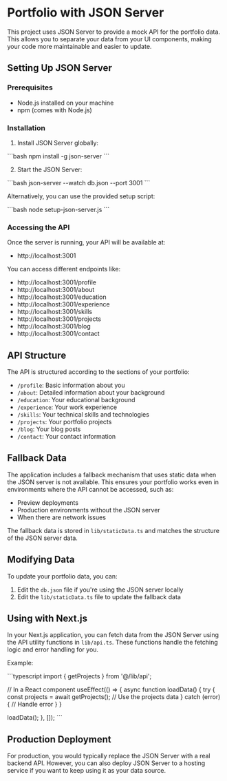 # Portfolio with JSON Server

This project uses JSON Server to provide a mock API for the portfolio data. This allows you to separate your data from your UI components, making your code more maintainable and easier to update.

## Setting Up JSON Server

### Prerequisites

- Node.js installed on your machine
- npm (comes with Node.js)

### Installation

1. Install JSON Server globally:

\`\`\`bash
npm install -g json-server
\`\`\`

2. Start the JSON Server:

\`\`\`bash
json-server --watch db.json --port 3001
\`\`\`

Alternatively, you can use the provided setup script:

\`\`\`bash
node setup-json-server.js
\`\`\`

### Accessing the API

Once the server is running, your API will be available at:

- http://localhost:3001

You can access different endpoints like:

- http://localhost:3001/profile
- http://localhost:3001/about
- http://localhost:3001/education
- http://localhost:3001/experience
- http://localhost:3001/skills
- http://localhost:3001/projects
- http://localhost:3001/blog
- http://localhost:3001/contact

## API Structure

The API is structured according to the sections of your portfolio:

- `/profile`: Basic information about you
- `/about`: Detailed information about your background
- `/education`: Your educational background
- `/experience`: Your work experience
- `/skills`: Your technical skills and technologies
- `/projects`: Your portfolio projects
- `/blog`: Your blog posts
- `/contact`: Your contact information

## Fallback Data

The application includes a fallback mechanism that uses static data when the JSON server is not available. This ensures your portfolio works even in environments where the API cannot be accessed, such as:

- Preview deployments
- Production environments without the JSON server
- When there are network issues

The fallback data is stored in `lib/staticData.ts` and matches the structure of the JSON server data.

## Modifying Data

To update your portfolio data, you can:

1. Edit the `db.json` file if you're using the JSON server locally
2. Edit the `lib/staticData.ts` file to update the fallback data

## Using with Next.js

In your Next.js application, you can fetch data from the JSON Server using the API utility functions in `lib/api.ts`. These functions handle the fetching logic and error handling for you.

Example:

\`\`\`typescript
import { getProjects } from '@/lib/api';

// In a React component
useEffect(() => {
  async function loadData() {
    try {
      const projects = await getProjects();
      // Use the projects data
    } catch (error) {
      // Handle error
    }
  }
  
  loadData();
}, []);
\`\`\`

## Production Deployment

For production, you would typically replace the JSON Server with a real backend API. However, you can also deploy JSON Server to a hosting service if you want to keep using it as your data source.
